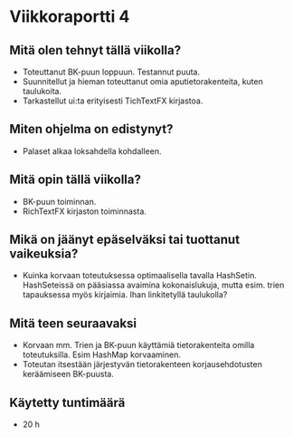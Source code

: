 # Viikkoraportti 4

## Mitä olen tehnyt tällä viikolla?

- Toteuttanut BK-puun loppuun. Testannut puuta.
- Suunnitellut ja hieman toteuttanut omia aputietorakenteita, kuten taulukoita.
- Tarkastellut ui:ta erityisesti TichTextFX kirjastoa.

## Miten ohjelma on edistynyt?

- Palaset alkaa loksahdella kohdalleen.

## Mitä opin tällä viikolla?

- BK-puun toiminnan.
- RichTextFX kirjaston toiminnasta.

## Mikä on jäänyt epäselväksi tai tuottanut vaikeuksia?

-  Kuinka korvaan toteutuksessa optimaalisella tavalla HashSetin. HashSeteissä on pääsiassa avaimina kokonaislukuja, mutta esim. trien tapauksessa myös kirjaimia. Ihan linkitetyllä taulukolla?

## Mitä teen seuraavaksi

- Korvaan mm. Trien ja BK-puun käyttämiä tietorakenteita omilla toteutuksilla. Esim HashMap korvaaminen.
- Toteutan itsestään järjestyvän tietorakenteen korjausehdotusten keräämiseen BK-puusta.

## Käytetty tuntimäärä
- 20 h
